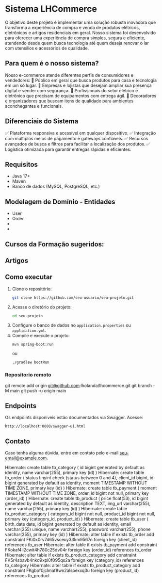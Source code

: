 # Sistema LHCommerce

O objetivo deste projeto é implementar uma solução robusta inovadora que transforma a experiência de compra e venda de produtos elétricos, eletrônicos e artigos residenciais em geral. Nosso sistema foi desenvolvido para oferecer uma experiência de compra simples, segura e eficiente, atendendo desde quem busca tecnologia até quem deseja renovar o lar com utensílios e acessórios de qualidade.

## Para quem é o nosso sistema?

Nosso e-commerce atende diferentes perfis de consumidores e vendedores:
🔹 Público em geral que busca produtos para casa e tecnologia em um só lugar.
🔹 Empresas e lojistas que desejam ampliar sua presença digital e vender com segurança.
🔹 Profissionais do setor elétrico e eletrônico que precisam de equipamentos com entrega ágil.
🔹 Decoradores e organizadores que buscam itens de qualidade para ambientes aconchegantes e funcionais.

## Diferenciais do Sistema

✅ Plataforma responsiva e acessível em qualquer dispositivo.
✅ Integração com múltiplos meios de pagamento e gateways confiáveis.
✅ Recursos avançados de busca e filtros para facilitar a localização dos produtos.
✅ Logística otimizada para garantir entregas rápidas e eficientes.

## Requisitos

- Java 17+
- Maven 
- Banco de dados (MySQL, PostgreSQL, etc.)

## Modelagem de Domínio - Entidades

- User
- Order
- 
- 

<Desenho do modelo>

## Cursos da Formação sugeridos:

## Artigos

## Como executar

1. Clone o repositório:
   ```sh
   git clone https://github.com/seu-usuario/seu-projeto.git
   ```
2. Acesse o diretório do projeto:
   ```sh
   cd seu-projeto
   ```
3. Configure o banco de dados no `application.properties` ou `application.yml`.
4. Compile e execute o projeto:
   ```sh
   mvn spring-boot:run
   ```
   ou
   ```sh
   ./gradlew bootRun
   ```


### Repositorio remoto

git remote add origin git@github.com:lholanda/lhcommerce.git
git branch -M main
git push -u origin main

## Endpoints

Os endpoints disponíveis estão documentados via Swagger. Acesse:
```
http://localhost:8080/swagger-ui.html
```

## Contato

Caso tenha alguma dúvida, entre em contato pelo e-mail [seu-email@example.com](mailto:seu-email@example.com).

Hibernate: 
    create table tb_category (
        id bigint generated by default as identity,
        name varchar(255),
        primary key (id)
    )
Hibernate: 
    create table tb_order (
        status tinyint check (status between 0 and 4),
        client_id bigint,
        id bigint generated by default as identity,
        moment TIMESTAMP WITHOUT TIME ZONE,
        primary key (id)
    )
Hibernate: 
    create table tb_payment (
        moment TIMESTAMP WITHOUT TIME ZONE,
        order_id bigint not null,
        primary key (order_id)
    )
Hibernate: 
    create table tb_product (
        price float(53),
        id bigint generated by default as identity,
        description TEXT,
        img_url varchar(255),
        name varchar(255),
        primary key (id)
    )
Hibernate: 
    create table tb_product_category (
        category_id bigint not null,
        product_id bigint not null,
        primary key (category_id, product_id)
    )
Hibernate: 
    create table tb_user (
        birth_date date,
        id bigint generated by default as identity,
        email varchar(255) unique,
        name varchar(255),
        password varchar(255),
        phone varchar(255),
        primary key (id)
    )
Hibernate: 
    alter table if exists tb_order 
       add constraint FKi0x0rv7d65vsceuy33km9567n 
       foreign key (client_id) 
       references tb_user
Hibernate: 
    alter table if exists tb_payment 
       add constraint FKokaf4il2cwit4h780c25dv04r 
       foreign key (order_id) 
       references tb_order
Hibernate: 
    alter table if exists tb_product_category 
       add constraint FK5r4sbavb4nkd9xpl0f095qs2a 
       foreign key (category_id) 
       references tb_category
Hibernate: 
    alter table if exists tb_product_category 
       add constraint FKgbof0jclmaf8wn2alsoexxq3u 
       foreign key (product_id) 
       references tb_product